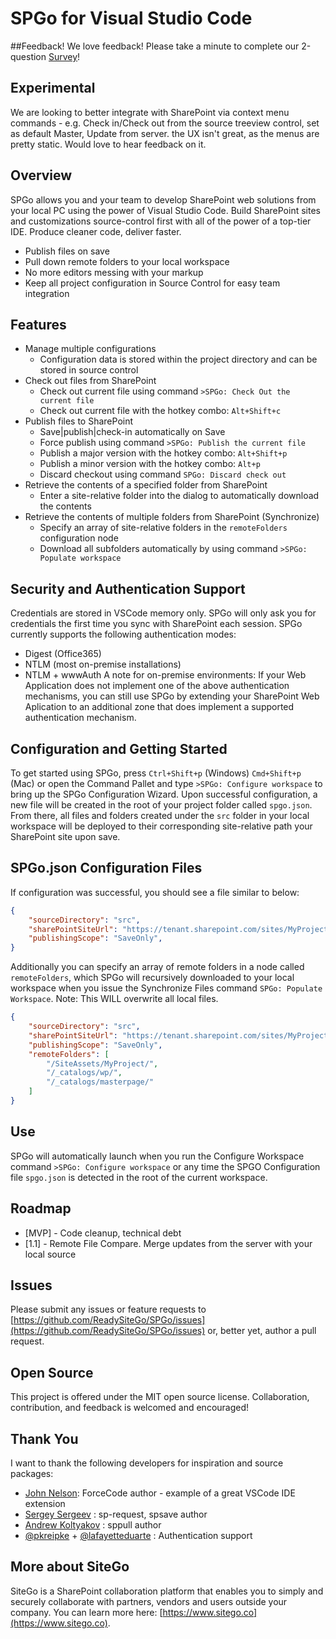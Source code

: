 # SPGo for Visual Studio Code

##Feedback!
We love feedback! Please take a minute to complete our 2-question [Survey](https://forms.office.com/Pages/ResponsePage.aspx?id=DZb1uny9ZkKNWQyYu-wakJzz1QojmH9AnvOnKspXAdtUNFBVUVdYRTFQN00zOEFPQkFMT0EyMEpZUC4u)!

## Experimental
We are looking to better integrate with SharePoint via context menu commands - e.g. Check in/Check out from the source treeview control, set as default Master, Update from server. the UX isn't great, as the menus are pretty static. Would love to hear feedback on it.

## Overview
SPGo allows you and your team to develop SharePoint web solutions from your local PC using the power of Visual Studio Code. Build SharePoint sites and customizations source-control first with all of the power of a top-tier IDE. Produce cleaner code, deliver faster.
* Publish files on save
* Pull down remote folders to your local workspace
* No more editors messing with your markup 
* Keep all project configuration in Source Control for easy team integration

## Features
* Manage multiple configurations
    * Configuration data is stored within the project directory and can be stored in source control
* Check out files from SharePoint
    * Check out current file using command `>SPGo: Check Out the current file`
    * Check out current file with the hotkey combo: `Alt+Shift+c`
* Publish files to SharePoint
    * Save|publish|check-in automatically on Save
    * Force publish using command `>SPGo: Publish the current file`
    * Publish a major version with the hotkey combo: `Alt+Shift+p`
    * Publish a minor version with the hotkey combo: `Alt+p`
    * Discard checkout using command `SPGo: Discard check out`
* Retrieve the contents of a specified folder from SharePoint
    * Enter a site-relative folder into the dialog to automatically download the contents
* Retrieve the contents of multiple folders from SharePoint (Synchronize)
    * Specify an array of site-relative folders in the `remoteFolders` configuration node
    * Download all subfolders automatically by using command `>SPGo: Populate workspace`


## Security and Authentication Support
Credentials are stored in VSCode memory only. SPGo will only ask you for credentials the first time you sync with SharePoint each session. SPGo currently supports the following authentication modes:
* Digest (Office365)
* NTLM (most on-premise installations)
* NTLM + wwwAuth
A note for on-premise environments: If your Web Application does not implement one of the above authentication mechanisms, you can still use SPGo by extending your SharePoint Web Aplication to an additional zone that does implement a supported authentication mechanism.

## Configuration and Getting Started
To get started using SPGo, press `Ctrl+Shift+p` (Windows) `Cmd+Shift+p` (Mac) or open the Command Pallet and type `>SPGo: Configure workspace` to bring up the SPGo Configuration Wizard. Upon successful configuration, a new file will be created in the root of your project folder called `spgo.json`. From there, all files and folders created under the `src` folder in your local workspace will be deployed to their corresponding site-relative path your SharePoint site upon save.

## SPGo.json Configuration Files
If configuration was successful, you should see a file similar to below:

```json
{
    "sourceDirectory": "src",
    "sharePointSiteUrl": "https://tenant.sharepoint.com/sites/MyProject",
    "publishingScope": "SaveOnly",
} 
```

Additionally you can specify an array of remote folders in a node called `remoteFolders`, which SPGo will recursively downloaded to your local workspace when you issue the Synchronize Files command `SPGo: Populate Workspace`. Note: This WILL overwrite all local files.
```json
{
    "sourceDirectory": "src",
    "sharePointSiteUrl": "https://tenant.sharepoint.com/sites/MyProject",
    "publishingScope": "SaveOnly",
    "remoteFolders": [
        "/SiteAssets/MyProject/",
        "/_catalogs/wp/",
        "/_catalogs/masterpage/"
    ]
} 
```

## Use
SPGo will automatically launch when you run the Configure Workspace command `>SPGo: Configure workspace` or any time the SPGO Configuration file `spgo.json` is detected in the root of the current workspace.

## Roadmap
* [MVP] - Code cleanup, technical debt
* [1.1] - Remote File Compare. Merge updates from the server with your local source


## Issues
Please submit any issues or feature requests to [https://github.com/ReadySiteGo/SPGo/issues](https://github.com/ReadySiteGo/SPGo/issues) or, better yet, author a pull request.

## Open Source
This project is offered under the MIT open source license. Collaboration, contribution, and feedback is welcomed and encouraged!

## Thank You
I want to thank the following developers for inspiration and source packages:
* [John Nelson](https://github.com/celador): ForceCode author - example of a great VSCode IDE extension
* [Sergey Sergeev](https://github.com/s-KaiNet) : sp-request, spsave author
* [Andrew Koltyakov](https://github.com/koltyakov) : sppull author
* [@pkreipke](https://github.com/pkreipke) + [@lafayetteduarte](https://github.com/lafayetteduarte) : Authentication support

## More about SiteGo
SiteGo is a SharePoint collaboration platform that enables you to simply and securely collaborate with partners, vendors and users outside your company. You can learn more here: [https://www.sitego.co](https://www.sitego.co).